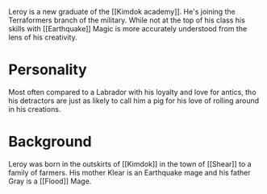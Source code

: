 Leroy is a new graduate of the [[Kimdok academy]]. He's joining the Terraformers branch of the military. While not at the top of his class his skills with [[Earthquake]] Magic is more accurately understood from the lens of his creativity. 

# Personality 
Most often compared to a Labrador with his loyalty and love for antics, tho his detractors are just as likely to call him a pig for his love of rolling around in his creations. 

# Background
Leroy was born in the outskirts of [[Kimdok]] in the town of [[Shear]] to a family of farmers. His mother Klear is an Earthquake mage and his father Gray is a [[Flood]] Mage. 
